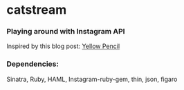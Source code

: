 # catstream
### Playing around with Instagram API
Inspired by this blog post:
[Yellow Pencil](http://yellowpencil.com/blog/create-your-own-one-hour-apps/ "Create your own one hour apps!")

### Dependencies:
Sinatra,
Ruby,
HAML,
Instagram-ruby-gem,
thin,
json,
figaro
